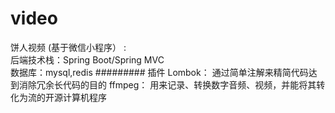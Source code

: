 # video
饼人视频 (基于微信小程序）  :  
后端技术栈：Spring Boot/Spring MVC    
数据库：mysql,redis 
#########
插件
Lombok： 通过简单注解来精简代码达到消除冗余长代码的目的
ffmpeg： 用来记录、转换数字音频、视频，并能将其转化为流的开源计算机程序

